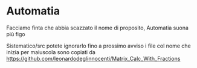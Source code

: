 # Automatia
Facciamo finta che abbia scazzato il nome di proposito, Automatia suona più figo

Sistematico/src potete ignorarlo fino a prossimo avviso
i file col nome che inizia per maiuscola sono copiati da https://github.com/leonardodeglinnocenti/Matrix_Calc_With_Fractions
